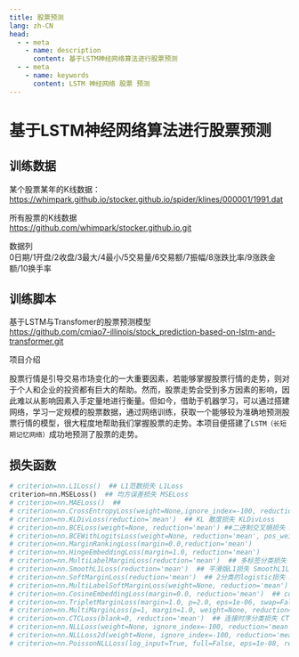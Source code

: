 ```yaml
---
title: 股票预测
lang: zh-CN
head:
  - - meta
    - name: description
      content: 基于LSTM神经网络算法进行股票预测
  - - meta
    - name: keywords
      content: LSTM 神经网络 股票 预测
---
```


# 基于LSTM神经网络算法进行股票预测


## 训练数据

某个股票某年的K线数据：   
https://whimpark.github.io/stocker.github.io/spider/klines/000001/1991.dat

所有股票的K线数据   
https://github.com/whimpark/stocker.github.io.git

数据列   
0日期/1开盘/2收盘/3最大/4最小/5交易量/6交易额/7振幅/8涨跌比率/9涨跌金额/10换手率


## 训练脚本

基于LSTM与Transfomer的股票预测模型  
https://github.com/cmiao7-illinois/stock_prediction-based-on-lstm-and-transformer.git

项目介绍  

股票行情是引导交易市场变化的一大重要因素，若能够掌握股票行情的走势，则对于个人和企业的投资都有巨大的帮助。然而，股票走势会受到多方因素的影响，因此难以从影响因素入手定量地进行衡量。但如今，借助于机器学习，可以通过搭建网络，学习一定规模的股票数据，通过网络训练，获取一个能够较为准确地预测股票行情的模型，很大程度地帮助我们掌握股票的走势。本项目便搭建了`LSTM（长短期记忆网络）`成功地预测了股票的走势。


## 损失函数

```python
# criterion=nn.L1Loss()  ## L1范数损失 L1Loss
criterion=nn.MSELoss()  ## 均方误差损失 MSELoss
# criterion=nn.MAELoss()  ##  
# criterion=nn.CrossEntropyLoss(weight=None,ignore_index=-100, reduction='mean')  ## 交叉熵损失 CrossEntropyLoss
# criterion=nn.KLDivLoss(reduction='mean')  ## KL 散度损失 KLDivLoss
# criterion=nn.BCELoss(weight=None, reduction='mean') ##二进制交叉熵损失 BCELoss
# criterion=nn.BCEWithLogitsLoss(weight=None, reduction='mean', pos_weight=None)  ## BCEWithLogitsLoss
# criterion=nn.MarginRankingLoss(margin=0.0,reduction='mean')
# criterion=nn.HingeEmbeddingLoss(margin=1.0, reduction='mean')
# criterion=nn.MultiLabelMarginLoss(reduction='mean')  ## 多标签分类损失 MultiLabelMarginLoss
# criterion=nn.SmoothL1Loss(reduction='mean')  ## 平滑版L1损失 SmoothL1Loss 
# criterion=nn.SoftMarginLoss(reduction='mean')  ## 2分类的logistic损失 SoftMarginLoss
# criterion=nn.MultiLabelSoftMarginLoss(weight=None, reduction='mean') ## 多标签 one-versus-all 损失 MultiLabelSoftMarginLoss
# criterion=nn.CosineEmbeddingLoss(margin=0.0, reduction='mean')  ## cosine 损失 CosineEmbeddingLoss
# criterion=nn.TripletMarginLoss(margin=1.0, p=2.0, eps=1e-06, swap=False, reduction='mean') ## 三元组损失 TripletMarginLoss
# criterion=nn.MultiMarginLoss(p=1, margin=1.0, weight=None, reduction='mean') ## 多类别分类的hinge损失 MultiMarginLoss
# criterion=nn.CTCLoss(blank=0, reduction='mean')  ## 连接时序分类损失 CTCLoss
# criterion=nn.NLLLoss(weight=None, ignore_index=-100, reduction='mean')  ## 负对数似然损失 NLLLoss 
# criterion=nn.NLLLoss2d(weight=None, ignore_index=-100, reduction='mean') ## 对于图片输入的负对数似然损失. 它计算每个像素的负对数似然损失.
# criterion=nn.PoissonNLLLoss(log_input=True, full=False, eps=1e-08, reduction='mean')  ## 目标值为泊松分布的负对数似然损失
```












